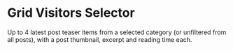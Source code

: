 # Grid Visitors Selector

Up to 4 latest post teaser items from a selected category (or unfiltered from all posts), with a post thumbnail, excerpt and reading time each.
